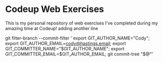  # Codeup Web Exercises

 This is my personal repository of web exercises
 I've completed during my amazing time at Codeup!
 adding another line

 git filter-branch --commit-filter '
    export GIT_AUTHOR_NAME="Cody";
    export GIT_AUTHOR_EMAIL=cody@hastings.email;
    export GIT_COMMITTER_NAME="$GIT_AUTHOR_NAME";
    export GIT_COMMITTER_EMAIL=$GIT_AUTHOR_EMAIL;
    git commit-tree "$@"'